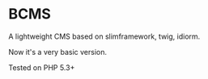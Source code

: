 BCMS
======

A lightweight CMS based on slimframework, twig, idiorm.

Now it's a very basic version.

Tested on PHP 5.3+
